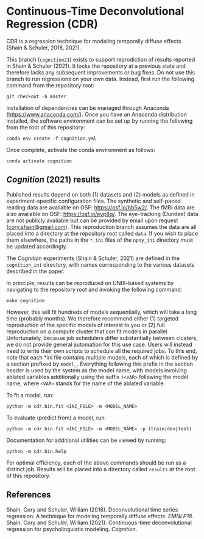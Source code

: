 # Continuous-Time Deconvolutional Regression (CDR)
CDR is a regression technique for modeling temporally diffuse effects (Shain & Schuler, 2018, 2021).

This branch (`cognition21`) exists to support reprodiction of results reported in Shain & Schuler (2021).
It locks the repository at a previous state and therefore lacks any subsequent improvements or bug fixes.
Do not use this branch to run regressions on your own data.
Instead, first run the following command from the repository root:

`git checkout -b master`

Installation of dependencies can be managed through Anaconda (https://www.anaconda.com/).
Once you have an Anaconda distribution installed, the software environment can be set up by running the following from the root of this repository:

`conda env create -f cognition.yml`

Once complete, activate the conda environment as follows:

`conda activate cognition`

## _Cognition_ (2021) results

Published results depend on both (1) datasets and (2) models as defined in experiment-specific configuration files.
The synthetic and self-paced reading data are available on OSF: https://osf.io/hb5w2/.
The fMRI data are also available on OSF: https://osf.io/eyp8q/.
The eye-tracking (Dundee) data are not publicly available but can be provided by email upon request (cory.shain@gmail.com).
This reproduction branch assumes the data are all placed into a directory at the repository root called `data`.
If you wish to place them elsewhere, the paths in the `*.ini` files of the `npsy_ini` directory must be updated accordingly.

The _Cognition_ experiments (Shain & Schuler, 2021) are defined in the `cognition_ini` directory, with names
corresponding to the various datasets described in the paper. 

In principle, results can be reproduced on UNIX-based systems by navigating to the repository root and invoking the following command:

`make cognition`

However, this will fit hundreds of models sequentially, which will take a long time (probably months).
We therefore recommend either (1) targeted reproduction of the specific models of interest to you or (2) full reproduction on a compute cluster that can fit models in parallel.
Unfortunately, because job schedulers differ substantially between clusters, we do not provide general automation for this use case.
Users will instead need to write their own scripts to schedule all the required jobs.
To this end, note that each *ini file contains multiple models, each of which is defined by a section prefixed by `model_`.
Everything following this prefix in the section header is used by the system as the model name, with models involving ablated variables additionally using the suffix `!<VAR>` following the model name, where `<VAR>` stands for the name of the ablated variable.

To fit a model, run:

`python -m cdr.bin.fit <INI_FILE> -m <MODEL_NAME>`

To evaluate (predict from) a model, run:

`python -m cdr.bin.fit <INI_FILE> -m <MODEL_NAME> -p (train|dev|test)`

Documentation for additional utilities can be viewed by running:

`python -m cdr.bin.help`

For optimal efficiency, each of the above commands should be run as a distinct job.
Results will be placed into a directory called `results` at the root of this repository.

## References
Shain, Cory and Schuler, William (2018). Deconvolutional time series regression: A technique for modeling temporally diffuse effects. _EMNLP18_.
Shain, Cory and Schuler, William (2021). Continuous-time deconvolutional regression for psycholinguistic modeling. _Cognition_.
